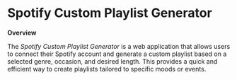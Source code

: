 # Spotify Custom Playlist Generator

**Overview**

The *Spotify Custom Playlist Generator* is a web application that allows users to connect their Spotify account and generate a custom playlist based on a selected genre, occasion, and desired length. This provides a quick and efficient way to create playlists tailored to specific moods or events.
